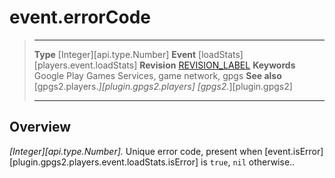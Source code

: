 # event.errorCode

> --------------------- ------------------------------------------------------------------------------------------
> __Type__              [Integer][api.type.Number]
> __Event__             [loadStats][players.event.loadStats]
> __Revision__          [REVISION_LABEL](REVISION_URL)
> __Keywords__          Google Play Games Services, game network, gpgs
> __See also__          [gpgs2.players.*][plugin.gpgs2.players]
>                       [gpgs2.*][plugin.gpgs2]
> --------------------- ------------------------------------------------------------------------------------------

## Overview

_[Integer][api.type.Number]._ Unique error code, present when [event.isError][plugin.gpgs2.players.event.loadStats.isError] is `true`, `nil` otherwise..